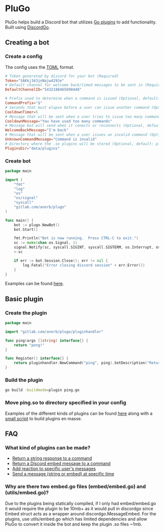 # PluGo
PluGo helps build a Discord bot that utilizes [Go plugins](https://golang.org/pkg/plugin/) to add functionality. Built using [DiscordGo](https://github.com/bwmarrin/discordgo).

## Creating a bot
### Create a config
The config uses the [TOML](https://github.com/toml-lang/toml) format.
```toml
# Token generated by discord for your bot (Required)
Token="SAKkj343jnNajw429Je"
# Default channel for welcome back/timed messages to be sent in (Required)
DefaultChannelID="5432188465698448"

# Prefix used to determine when a command is issued (Optional, default: !)
CommandPrefix="$"
# Seconds that must elapse before a user can issue another command (Optional, default: 10)
CooldownTimer=5
# Message that will be sent when a user tries to issue too many commands in a short time (Optional, default: Too many commands at once!)
CooldownMessage="You have used too many commands"
# Message bot will send when it conects or reconnects (Optional, default: I'm back!)
WelcomeBackMessage="I'm back"
# Message that will be sent when a user issues an invalid command (Optional, default: Invalid command!)
UnknownCommandMessage="Command is invalid"
# Directory where the .so plugins will be stored (Optional, default: plugins)
PluginsDir="data/plugins"
```
### Create bot
```go
package main

import (
	"fmt"
	"log"
	"os"
	"os/signal"
	"syscall"
	"gitlab.com/anorb/plugo"
)

func main() {
	bot := plugo.NewBot()
	bot.Start()

	fmt.Println("Bot is now running.  Press CTRL-C to exit.")
	sc := make(chan os.Signal, 1)
	signal.Notify(sc, syscall.SIGINT, syscall.SIGTERM, os.Interrupt, os.Kill)
	<-sc

	if err := bot.Session.Close(); err != nil {
		log.Fatal("Error closing discord session" + err.Error())
	}
}
```
Examples can be found [here](https://gitlab.com/anorb/plugo/tree/master/examples/bot).

## Basic plugin
### Create the plugin
```go
package main

import "gitlab.com/anorb/plugo/pluginhandler"

func ping(args []string) interface{} {
	return "pong!"
}

func Register() interface{} {
	return pluginhandler.NewCommand("ping", ping).SetDescription("Returns ping on !pong command")
}
```
### Build the plugin
```sh
go build -buildmode=plugin ping.go
```
### Move ping.so to directory specified in your config

Examples of the different kinds of plugins can be found [here](https://gitlab.com/anorb/plugo/tree/master/examples/plugins) along with a [small script](https://gitlab.com/anorb/plugo/blob/master/examples/plugins/build.sh) to build plugins en masse.

## FAQ

### What kind of plugins can be made?

- [Return a string response to a command](https://gitlab.com/anorb/plugo/blob/master/examples/plugins/ping/ping.go)
- [Return a Discord embed message to a command](https://gitlab.com/anorb/plugo/blob/master/examples/plugins/embed/embed.go)
- [Add reaction to specific user's messages](https://gitlab.com/anorb/plugo/blob/master/examples/plugins/userreaction/userreaction.go)
- [Send a message (string or embed) at specific time](https://gitlab.com/anorb/plugo/blob/master/examples/plugins/fiveseconds/fiveseconds.go)

### Why are there two embed.go files (embed/embed.go) and (utils/embed.go)?

Due to the plugins being statically compiled, if I only had embed/embed.go it would require the plugin to be 10mb+ as it would pull in discordgo since Embed struct acts as a wrapper around discordgo.MessageEmbed. For the plugins, use utils/embed.go which has limited dependencies and allow PluGo to convert it inside the bot and keep the plugin .so files ~1mb.
